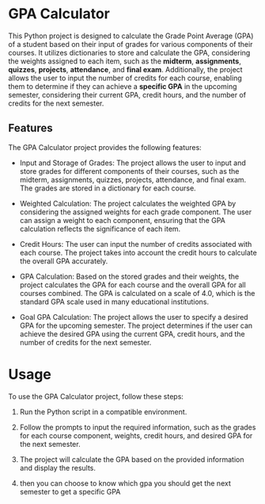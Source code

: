 
# GPA Calculator
This Python project is designed to calculate the Grade Point Average (GPA) of a student based on their input of grades for various components of their courses. It utilizes dictionaries to store and calculate the GPA, considering the weights assigned to each item, such as the **midterm**, **assignments**, **quizzes**, **projects**, **attendance**, and **final exam**. Additionally, the project allows the user to input the number of credits for each course, enabling them to determine if they can achieve a **specific GPA** in the upcoming semester, considering their current GPA, credit hours, and the number of credits for the next semester.

## Features
The GPA Calculator project provides the following features:

* Input and Storage of Grades: The project allows the user to input and store grades for different components of their courses, such as the midterm, assignments, quizzes, projects, attendance, and final exam. The grades are stored in a dictionary for each course.

* Weighted Calculation: The project calculates the weighted GPA by considering the assigned weights for each grade component. The user can assign a weight to each component, ensuring that the GPA calculation reflects the significance of each item.

* Credit Hours: The user can input the number of credits associated with each course. The project takes into account the credit hours to calculate the overall GPA accurately.

* GPA Calculation: Based on the stored grades and their weights, the project calculates the GPA for each course and the overall GPA for all courses combined. The GPA is calculated on a scale of 4.0, which is the standard GPA scale used in many educational institutions.

* Goal GPA Calculation: The project allows the user to specify a desired GPA for the upcoming semester. The project determines if the user can achieve the desired GPA using the current GPA, credit hours, and the number of credits for the next semester.

# Usage
To use the GPA Calculator project, follow these steps:

1. Run the Python script in a compatible environment.

2. Follow the prompts to input the required information, such as the grades for each course component, weights, credit hours, and desired GPA for the next semester.

3. The project will calculate the GPA based on the provided information and display the results.

4. then you can choose to know which gpa you should get the next semester to get a specific GPA 
